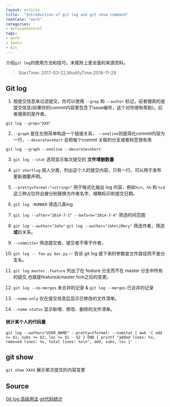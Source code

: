 ```yaml
---
layout: article
title:  "Introduction of git log and git show command"
rootCate: "work"
categories:
- VersionControl
tags:
- work
- tools
- Git
---
```


介绍`git log`的使用方法和技巧，末尾附上更全面的来源资料。

<!---more--->
> StartTime: 2017-03-22,ModifyTime:2018-11-29

## Git log
1. 按提交信息来过滤提交，你可以使用 `--grep` 和 `--author` 标记，前者搜索的是提交信息(如果你的commit内容里包含了issue编号，这个对你很有帮助)，后者搜索的是作者。
```
git log --grep="XXX"
```
2. `--graph` 是在左侧简单构造一个链接关系， `--oneline`则是简化commit内容为一行，`--decorate=short` 会把每个commit 关联的分支或者标签很有用
```
git log --graph --oneline --decorate=short
```
3. `git log --stat` 选项显示每次提交的 **文件增删数量**
4. `git shortlog` 按人分类，列出这个人的提交内容，只有一行。可以用于发布更新摘要声明。
5. `--pretty=format:"<string>"` 用于格式化输出 log 内容，例如`%cn`、`%h` 和 `%cd` 这三种占位符会被分别替换为作者名字、缩略标识和提交日期。

6. `git log -NUMBER`  筛选几条log
7. `git log --after="2014-7-1" --before="2014-7-4"` 筛选时间范围
8. `git log --author="John"`   `git log --author="John\|Mary"` 筛选作者，筛选**或**的关系。
9. `--committer`  筛选提交者，提交者不等于作者。
10.  `git log -- foo.py bar.py`  -- 告诉 git log 接下来的参数是文件路径而不是分支名。
11.  `git log master..feature`  列出了在 feature 分支而不在 master 分支中所有的提交,也就是feature从master fork之后的变更。
12. `git log --no-merges` 未合并的记录 & `git log --merges` 已合并的记录
13. `--name-only` 仅在提交信息后显示已修改的文件清单。
14. `--name-status` 显示新增、修改、删除的文件清单。


#### 统计某个人的代码量
```
git log --author="USER_NAME" --pretty=tformat: --numstat | awk '{ add += $1; subs += $2; loc += $1 - $2 } END { printf "added lines: %s, removed lines: %s, total lines: %s\n", add, subs, loc }' -
```

## git show 
`git show XXXX`  展示某次提交的内容变更


## Source
[Git log 高级用法](https://github.com/geeeeeeeeek/git-recipes/wiki/5.3-Git-log-%E9%AB%98%E7%BA%A7%E7%94%A8%E6%B3%95)
[git代码统计](https://segmentfault.com/a/1190000008542123)